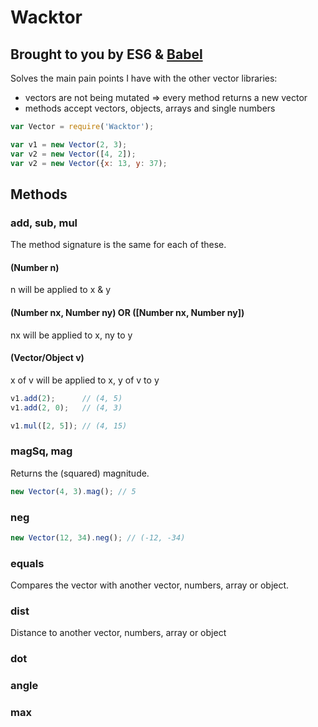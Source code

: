 # Wacktor
## Brought to you by ES6 & [Babel](https://babeljs.io/)

Solves the main pain points I have with the other vector libraries:

- vectors are not being mutated => every method returns a new vector
- methods accept vectors, objects, arrays and single numbers

```javascript
var Vector = require('Wacktor');

var v1 = new Vector(2, 3);
var v2 = new Vector([4, 2]);
var v2 = new Vector({x: 13, y: 37);
```


## Methods

### add, sub, mul

The method signature is the same for each of these.

#### (Number n)
n will be applied to x & y

#### (Number nx, Number ny) OR ([Number nx, Number ny])
nx will be applied to x, ny to y

#### (Vector/Object v)
x of v will be applied to x, y of v to y


```javascript
v1.add(2);      // (4, 5)
v1.add(2, 0);   // (4, 3)

v1.mul([2, 5]); // (4, 15)
```

### magSq, mag
Returns the (squared) magnitude.

```javascript
new Vector(4, 3).mag(); // 5
```

### neg
```javascript
new Vector(12, 34).neg(); // (-12, -34)
```

### equals
Compares the vector with another vector, numbers, array or object.

### dist
Distance to another vector, numbers, array or object

### dot

### angle

### max
